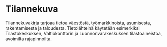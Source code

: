 # Tilannekuva
Tilannekuvakirja tarjoaa tietoa väestöstä, työmarkkinoista, asumisesta, rakentamisesta ja taloudesta. Tietolähteinä käytetään esimerkiksi Tilastokeskuksen, Valtiokonttorin ja Luonnonvarakeskuksen tilastoaineistoa, avoimilta rajapinnoilta.
